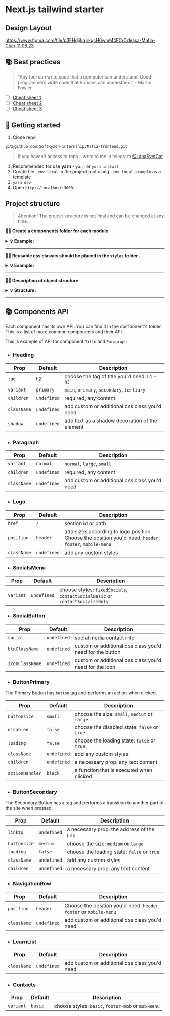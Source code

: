# Next.js tailwind starter

## Design Layout

https://www.figma.com/file/p3FHdjjhqirkqcH6wmM4FC/Odessa-Mafia-Club-11.08.23

## 📚 Best practices

> "Any fool can write code that a computer can understand. Good programmers
> write code that humans can understand." - Martin Fowler

- [ ] [Cheat sheet 1](https://my-js.org/docs/other/best-practices#%D1%88%D0%BF%D0%B0%D1%80%D0%B3%D0%B0%D0%BB%D0%BA%D0%B0-%D0%BF%D0%BE-react)
- [ ] [Cheat sheet 2](https://my-js.org/docs/other/react-philosophies)
- [ ] [Cheat sheet 3](https://alexkondov.com/tao-of-react/)

## 🥁 Getting started

1. Clone repo

```bash
git@github.com:SoftRyzen-internship/Mafia-frontend.git
```

> if you haven't access to repo - write to me in telegram
> [@LanaSvetCat](https://t.me/LanaSvetCat)

1. Recommended for use **yarn** - `yarn` or `yarn install`
2. Create file `.env.local` in the project root using `.env.local.example` as a
   template
3. `yarn dev`
4. Open `http://localhost:3000`.

## Project structure

> Attention! The project structure is not final and can be changed at any time.

**💁‍♀️ Create a components folder for each module**

<details>

<summary><b>💡 Example:</b></summary>

<br/>

```
# ✅ Good

├── layout
    ├── Header
        ├── index.ts
        ├── Header.tsx
    ├── Footer
        ├── index.ts
        ├── Footer.tsx
```

</details>

---

**💁‍♀️ Reusable css classes should be placed in the `styles` folder .**

<details>

<summary><b>💡 Example:</b></summary>

<br/>

```css
/*globals.css */

@layer components {
  .your-class {
    @apply ...;
  }
}
```

</details>

---

**💁‍♀️ Description of object structure**

<details>

<summary><b>💡 Structure: </b></summary>

<br/>

```
|-- components -> folder with reusable components
  |-- NameComponent -> folders for each component
    |-- NameComponent.tsx -> main component
    |-- index.ts -> file for re-export
|-- layout -> components that are used as a main template
|-- app -> pages and routing
|-- public -> static files
|-- styles -> global styles

<!-- You can create these folders already in work -->
|-- data -> data for the project ( from graphql, json, etc.)
|-- hooks -> custom users hooks
|-- utils -> helpers, functions, etc.
```

</details>

---

## 📚 Components API

Each component has its own API. You can find it in the component's folder. This
is a list of more common components and their API.

This is example of API for component `Title` and `Paragraph`

- ### Heading

| Prop        | Default     | Description                                     |
| ----------- | ----------- | ----------------------------------------------- |
| `tag`       | `h2`        | choose the tag of title you'd need: `h1` - `h3` |
| `variant`   | `primary`   | `main`, `primary`, `secondary`, `tertiary`      |
| `children`  | `undefined` | required, any content                           |
| `className` | `undefined` | add custom or additional css class you'd need   |
| `shadow`    | `undefined` | add text as a shadow decoration of the element  |

- ### Paragraph

| Prop        | Default     | Description                                   |
| ----------- | ----------- | --------------------------------------------- |
| `variant`   | `normal`    | `normal`, `large`, `small`                    |
| `children`  | `undefined` | required, any content                         |
| `className` | `undefined` | add custom or additional css class you'd need |

- ### Logo

| Prop        | Default     | Description                                                                                             |
| ----------- | ----------- | ------------------------------------------------------------------------------------------------------- |
| `href`      | `/`         | section id or path                                                                                      |
| `position`  | `header`    | add sizes according to logo position. Choose the position you'd need: `header`, `footer`, `mobile-menu` |
| `className` | `undefined` | add any custom styles                                                                                   |

- ### SocialsMenu

| Prop      | Default     | Description                                                                  |
| --------- | ----------- | ---------------------------------------------------------------------------- |
| `variant` | `undefined` | choose styles: `fixedSocials`, `contactSocialBasic` or `contactSocialsmOnly` |

- ### SocialButton

| Prop            | Default     | Description                                              |
| --------------- | ----------- | -------------------------------------------------------- |
| `social`        | `undefined` | social media contact info                                |
| `btnClassName`  | `undefined` | custom or additional css class you'd need for the button |
| `iconClassName` | `undefined` | custom or additional css class you'd need for the icon   |

- ### ButtonPrimary

The Primary Button has `button` tag and performs an action when clicked.

| Prop            | Default     | Description                                   |
| --------------- | ----------- | --------------------------------------------- |
| `buttonsize`    | `small`     | choose the size: `small`, `medium` or `large` |
| `disabled`      | `false`     | choose the disabled state: `false` or `true`  |
| `loading`       | `false`     | choose the loading state: `false` or `true`   |
| `className`     | `undefined` | add any custom styles                         |
| `children`      | `undefined` | a necessary prop. any text content            |
| `actionHandler` | `black`     | a function that is executed when clicked      |

- ### ButtonSecondary

The Secondary Button has `a` tag and performs a transition to another part of
the site when pressed.

| Prop         | Default     | Description                                 |
| ------------ | ----------- | ------------------------------------------- |
| `linkto `    | `undefined` | a necessary prop. the address of the link   |
| `buttonsize` | `medium`    | choose the size: `medium` or `large`        |
| `loading`    | `false`     | choose the loading state: `false` or `true` |
| `className`  | `undefined` | add any custom styles                       |
| `children`   | `undefined` | a necessary prop. any text content          |

- ### NavigationRow

| Prop        | Default     | Description                                                         |
| ----------- | ----------- | ------------------------------------------------------------------- |
| `position`  | `header `   | Choose the position you'd need: `header`, `footer` or `mobile-menu` |
| `className` | `undefined` | add custom or additional css class you'd need                       |

- ### LearnList

| Prop        | Default     | Description                                   |
| ----------- | ----------- | --------------------------------------------- |
| `className` | `undefined` | add custom or additional css class you'd need |

- ### Contacts

| Prop      | Default | Description                                        |
| --------- | ------- | -------------------------------------------------- |
| `variant` | `basic` | choose styles: `basic`, `footer-mob` or `mob-menu` |

```

```
